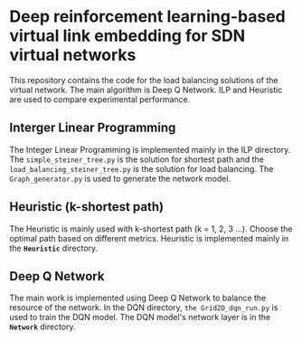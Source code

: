 # Deep reinforcement learning-based virtual link embedding for SDN virtual networks

This repository contains the code for the load balancing solutions of the virtual network. The main algorithm is Deep Q Network. ILP and Heuristic are used to compare experimental performance.

## Interger Linear Programming
The Integer Linear Programming is implemented mainly in the ILP directory. The `simple_steiner_tree.py` is the solution for shortest path and the `load_balancing_steiner_tree.py` is the solution for load balancing. The `Graph_generator.py` is used to generate the network model. 

## Heuristic (k-shortest path)
The Heuristic is mainly used with k-shortest path (k = 1, 2, 3 ...). Choose the optimal path based on different metrics. Heuristic is implemented mainly in the **`Heuristic`** directory.

## Deep Q Network
The main work is implemented using Deep Q Network to balance the resource of the network. In the DQN directory, `the Grid2D_dqn_run.py` is used to train the DQN model. The DQN model's  network layer is in the **`Network`** directory.
